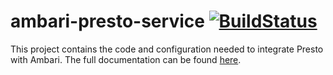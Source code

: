 # ambari-presto-service [![BuildStatus](https://travis-ci.org/prestodb/ambari-presto-service.svg?branch=master)](https://travis-ci.org/prestodb/ambari-presto-service)

This project contains the code and configuration needed to integrate Presto with Ambari. The
full documentation can be found [here](https://prestodb.io/ambari-presto-service/).

